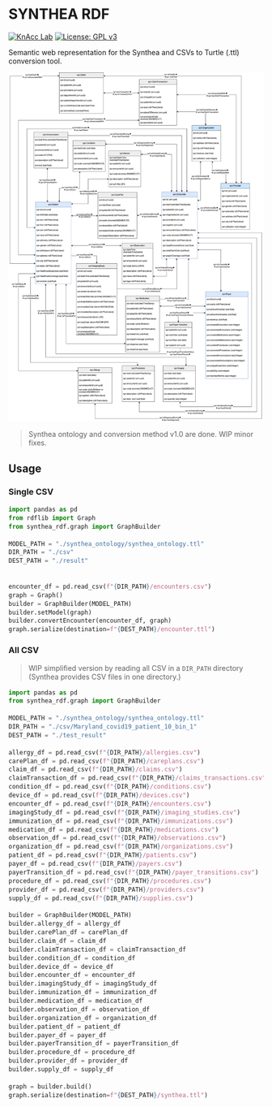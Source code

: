 # SYNTHEA RDF
[![KnAcc Lab](https://tinyurl.com/knacclogo)](https://knacc.umbc.edu/) [![License: GPL v3](https://img.shields.io/badge/License-GPLv3-blue.svg)](./LICENSE)

Semantic web representation for the Synthea and CSVs to Turtle (.ttl) conversion tool.

![synthea_ontology](synthea_ontology/synthea_ontology.png)

> Synthea ontology and conversion method v1.0 are done.
> WIP minor fixes.

## Usage
### Single CSV
```python
import pandas as pd
from rdflib import Graph
from synthea_rdf.graph import GraphBuilder

MODEL_PATH = "./synthea_ontology/synthea_ontology.ttl"
DIR_PATH = "./csv"
DEST_PATH = "./result"


encounter_df = pd.read_csv(f"{DIR_PATH}/encounters.csv")
graph = Graph()
builder = GraphBuilder(MODEL_PATH)
builder.setModel(graph)
builder.convertEncounter(encounter_df, graph)
graph.serialize(destination=f"{DEST_PATH}/encounter.ttl")
```

### All CSV
> WIP simplified version by reading all CSV in a `DIR_PATH` directory (Synthea provides CSV files in one directory.)

```python
import pandas as pd
from synthea_rdf.graph import GraphBuilder

MODEL_PATH = "./synthea_ontology/synthea_ontology.ttl"
DIR_PATH = "./csv/Maryland_covid19_patient_10_bin_1"
DEST_PATH = "./test_result"

allergy_df = pd.read_csv(f"{DIR_PATH}/allergies.csv")
carePlan_df = pd.read_csv(f"{DIR_PATH}/careplans.csv")
claim_df = pd.read_csv(f"{DIR_PATH}/claims.csv")
claimTransaction_df = pd.read_csv(f"{DIR_PATH}/claims_transactions.csv")
condition_df = pd.read_csv(f"{DIR_PATH}/conditions.csv")
device_df = pd.read_csv(f"{DIR_PATH}/devices.csv")
encounter_df = pd.read_csv(f"{DIR_PATH}/encounters.csv")
imagingStudy_df = pd.read_csv(f"{DIR_PATH}/imaging_studies.csv")
immunization_df = pd.read_csv(f"{DIR_PATH}/immunizations.csv")
medication_df = pd.read_csv(f"{DIR_PATH}/medications.csv")
observation_df = pd.read_csv(f"{DIR_PATH}/observations.csv")
organization_df = pd.read_csv(f"{DIR_PATH}/organizations.csv")
patient_df = pd.read_csv(f"{DIR_PATH}/patients.csv")
payer_df = pd.read_csv(f"{DIR_PATH}/payers.csv")
payerTransition_df = pd.read_csv(f"{DIR_PATH}/payer_transitions.csv")
procedure_df = pd.read_csv(f"{DIR_PATH}/procedures.csv")
provider_df = pd.read_csv(f"{DIR_PATH}/providers.csv")
supply_df = pd.read_csv(f"{DIR_PATH}/supplies.csv")

builder = GraphBuilder(MODEL_PATH)
builder.allergy_df = allergy_df
builder.carePlan_df = carePlan_df
builder.claim_df = claim_df
builder.claimTransaction_df = claimTransaction_df
builder.condition_df = condition_df
builder.device_df = device_df
builder.encounter_df = encounter_df
builder.imagingStudy_df = imagingStudy_df
builder.immunization_df = immunization_df
builder.medication_df = medication_df
builder.observation_df = observation_df
builder.organization_df = organization_df
builder.patient_df = patient_df
builder.payer_df = payer_df
builder.payerTransition_df = payerTransition_df
builder.procedure_df = procedure_df
builder.provider_df = provider_df
builder.supply_df = supply_df

graph = builder.build()
graph.serialize(destination=f"{DEST_PATH}/synthea.ttl")
```